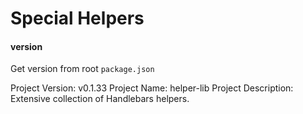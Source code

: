 
# Special Helpers


#### version
Get version from root `package.json`

Project Version: v0.1.33
Project Name: helper-lib
Project Description: Extensive collection of Handlebars helpers.